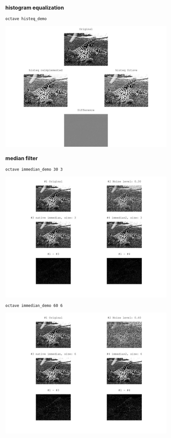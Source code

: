 ### histogram equalization
```sh
octave histeq_demo
```
![](histeq_demo.jpg)

### median filter
```sh
octave immedian_demo 30 3
```
![](immedian_demo_30_3.jpg)

```sh
octave immedian_demo 60 6
```
![](immedian_demo_60_6.jpg)
